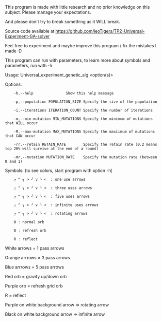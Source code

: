 This program is made with little research and no prior knowledge on this subject. Please manage your expectations.

And please don't try to break something as it WILL break.


Source code available at https://github.com/leoTigers/TP2-Universal-Experiment-GA-solver

Feel free to experiment and maybe improve this program / fix the mistakes I made :D

This program can run with parameters, to learn more about symbols and parameters, run with -h


Usage: Universal_experiment_genetic_alg <option(s)>

Options:

        -h,--help               Show this help message

        -p,--population POPULATION_SIZE Specify the size of the population

        -i,--iterations ITERATION_COUNT Specify the number of iterations

        -m,--min-mutation MIN_MUTATIONS Specify the minimum of mutations that WILL occur

        -M,--max-mutation MAX_MUTATIONS Specify the maxiimum of mutations that CAN occur

        -rr,--retain RETAIN_RATE        Specify the retain rate (0.2 means top 20% will survive at the end of a round)

        -mr,--mutation MUTATION_RATE    Specify the mutation rate (between 0 and 1)



Symbols: (to see colors, start program with option -h)

        ┌ ^ ┐ > ┘ v └ <  : one use arrows

        ┌ ^ ┐ > ┘ v └ <  : three uses arrows

        ┌ ^ ┐ > ┘ v └ <  : five uses arrows

        ┌ ^ ┐ > ┘ v └ <  : infinite uses arrows

        ┌ ^ ┐ > ┘ v └ <  : rotating arrows

        O : normal orb

        O : refresh orb

        R : reflect

White arrows = 1 pass arrows

Orange arrrows = 3 pass arrows

Blue arrrows = 5 pass arrows

Red orb = gravity up/down orb

Purple orb = refresh grid orb

R = reflect

Purple on white background arrow => rotating arrow 

Black on white background arrow  => infinite arrow
